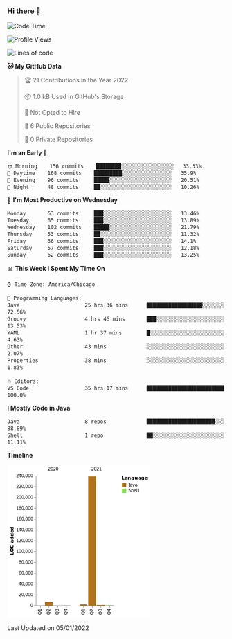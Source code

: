 ### Hi there 👋


<!--START_SECTION:waka-->
![Code Time](http://img.shields.io/badge/Code%20Time-1%2C944%20hrs%2034%20mins-blue)

![Profile Views](http://img.shields.io/badge/Profile%20Views-0-blue)

![Lines of code](https://img.shields.io/badge/From%20Hello%20World%20I%27ve%20Written-249%20Thousand%20lines%20of%20code-blue)

**🐱 My GitHub Data** 

> 🏆 21 Contributions in the Year 2022
 > 
> 📦 1.0 kB Used in GitHub's Storage 
 > 
> 🚫 Not Opted to Hire
 > 
> 📜 6 Public Repositories 
 > 
> 🔑 0 Private Repositories  
 > 
**I'm an Early 🐤** 

```text
🌞 Morning    156 commits    ████████░░░░░░░░░░░░░░░░░   33.33% 
🌆 Daytime    168 commits    █████████░░░░░░░░░░░░░░░░   35.9% 
🌃 Evening    96 commits     █████░░░░░░░░░░░░░░░░░░░░   20.51% 
🌙 Night      48 commits     ██░░░░░░░░░░░░░░░░░░░░░░░   10.26%

```
📅 **I'm Most Productive on Wednesday** 

```text
Monday       63 commits     ███░░░░░░░░░░░░░░░░░░░░░░   13.46% 
Tuesday      65 commits     ███░░░░░░░░░░░░░░░░░░░░░░   13.89% 
Wednesday    102 commits    █████░░░░░░░░░░░░░░░░░░░░   21.79% 
Thursday     53 commits     ██░░░░░░░░░░░░░░░░░░░░░░░   11.32% 
Friday       66 commits     ███░░░░░░░░░░░░░░░░░░░░░░   14.1% 
Saturday     57 commits     ███░░░░░░░░░░░░░░░░░░░░░░   12.18% 
Sunday       62 commits     ███░░░░░░░░░░░░░░░░░░░░░░   13.25%

```


📊 **This Week I Spent My Time On** 

```text
⌚︎ Time Zone: America/Chicago

💬 Programming Languages: 
Java                     25 hrs 36 mins      ██████████████████░░░░░░░   72.56% 
Groovy                   4 hrs 46 mins       ███░░░░░░░░░░░░░░░░░░░░░░   13.53% 
YAML                     1 hr 37 mins        █░░░░░░░░░░░░░░░░░░░░░░░░   4.63% 
Other                    43 mins             ░░░░░░░░░░░░░░░░░░░░░░░░░   2.07% 
Properties               38 mins             ░░░░░░░░░░░░░░░░░░░░░░░░░   1.83%

🔥 Editors: 
VS Code                  35 hrs 17 mins      █████████████████████████   100.0%

```

**I Mostly Code in Java** 

```text
Java                     8 repos             ██████████████████████░░░   88.89% 
Shell                    1 repo              ██░░░░░░░░░░░░░░░░░░░░░░░   11.11%

```


**Timeline**

![Chart not found](https://raw.githubusercontent.com/powercasgamer/powercasgamer/master/charts/bar_graph.png) 


 Last Updated on 05/01/2022
<!--END_SECTION:waka-->
